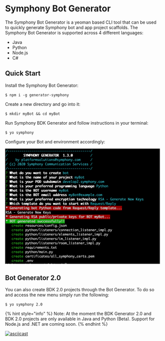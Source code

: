 # Symphony Bot Generator

The Symphony Bot Generator is a yeoman based CLI tool that can be used to quickly generate Symphony bot and app project scaffolds. The Symphony Bot Generator is supported across 4 different languages:

* Java
* Python
* Node.js
* C\#

## Quick Start

Install the Symphony Bot Generator:

```text
$ npm i -g generator-symphony
```

Create a new directory and go into it:

```text
$ mkdir myBot && cd myBot
```

Run Symphony BDK Generator and follow instructions in your terminal:

```text
$ yo symphony
```

Configure your Bot and environment accordingly:

![](../../.gitbook/assets/screen-shot-2020-10-05-at-2.20.00-pm.png)

## Bot Generator 2.0

You can also create BDK 2.0 projects through the Bot Generator. To do so and access the new menu simply run the following:

```text
$ yo symphony 2.0
```

{% hint style="info" %}
Note: At the moment the BDK Generator 2.0 and BDK 2.0 projects are only available in Java and Python \(Beta\). Support for Node.js and .NET are coming soon.
{% endhint %}

[![asciicast](https://asciinema.org/a/402924.svg)](https://asciinema.org/a/402924)
